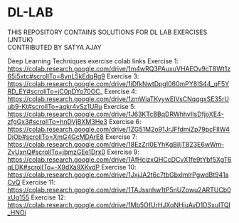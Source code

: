 # DL-LAB
THIS REPOSITORY CONTAINS SOLUTIONS FOR DL LAB EXERCISES (JNTUK)<br>
CONTRIBUTED BY SATYA AJAY

Deep Learning Techniques exercise colab links
Exercise 1: https://colab.research.google.com/drive/1m4wRQ3PAuxuVHAEOv9cT8Wt1z65i5xtc#scrollTo=8ynL5kEdqRg9
Exercise 3: https://colab.research.google.com/drive/1iDfkNwtDpgI060mPY8IS44_qF5YRD_EY#scrollTo=jC0pDYo70OC_
Exercise 4: https://colab.research.google.com/drive/1zmWiaTKyywEIVsCNqqgxSE35rUub9-Kt#scrollTo=aqkr4vSz1URu
Exercise 5: https://colab.research.google.com/drive/1J63KTcBBqDRWhhvIIsDfjoXE4-zfgGx3#scrollTo=hnDVjBXM3He3
Exercise 6: https://colab.research.google.com/drive/1ZG51M2o91JrJFfdmiZp79pcFlIW4DiOb#scrollTo=XmG4GcMDArE8
Exercise 7: https://colab.research.google.com/drive/18EzZrI0EYhKgBiljT823E6wWm-ZvUxnQ#scrollTo=ibmzGEe1Drx0
Exercise 9: https://colab.research.google.com/drive/1AfHcizxQHCcDCvX1fe9tYbf5XgT6qLDK#scrollTo=-X9dXa9XKvdP
Exercise 10: https://colab.research.google.com/drive/1JxjJA2t6c7tbGbxImlrPgwdBt941aCvQ
Exercise 11: https://colab.research.google.com/drive/1TAJssnhw1tP5nUZowu2ARTUCb0xUg155
Exercise 12: https://colab.research.google.com/drive/1Mb5OfUrHJXqNHjuAvD1DSxuITQI_HNOi

